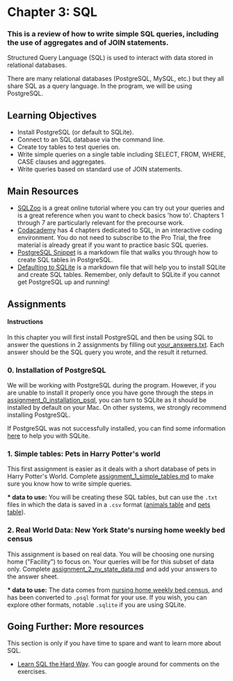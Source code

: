 # Chapter 3: SQL

### This is a review of how to write simple SQL queries, including the use of aggregates and of JOIN statements.
Structured Query Language (SQL) is used to interact with data stored in
relational databases.

There are many relational databases (PostgreSQL, MySQL, etc.) but they all share
SQL as a query language. In the program, we will be using PostgreSQL.

## Learning Objectives

- Install PostgreSQL (or default to SQLite).
- Connect to an SQL database via the command line.
- Create toy tables to test queries on.
- Write simple queries on a single table including SELECT, FROM, WHERE, CASE clauses and aggregates.
- Write queries based on standard use of JOIN statements.

## Main Resources

- [SQLZoo](http://sqlzoo.net/wiki/SQL_Tutorial) is a great online tutorial where you can try out your queries and is a great reference when you want to check basics 'how to'. Chapters 1 through 7 are particularly relevant for the precourse work.
- [Codacademy](https://www.codecademy.com/learn/learn-sql) has 4 chapters dedicated to SQL, in an interactive coding environment. You do not need to subscribe to the Pro Trial, the free material is already great if you want to practice basic SQL queries.
- [PostgreSQL Snippet](resources/create_sql_table.md) is a markdown file that walks you through how to create SQL tables in PostgreSQL.
- [Defaulting to SQLite](resources/defaulting_to_sqlite.md) is a markdown file that will help you to install SQLite and create SQL tables. Remember, only default to SQLite if you cannot get PostgreSQL up and running!

## Assignments

#### Instructions
In this chapter you will first install PostgreSQL and then be using SQL to answer the questions in 2 assignments by filling out [your_answers.txt](assignments/your_answers.txt).  Each answer should be the SQL query you wrote, and the result it returned.

### 0. Installation of PostgreSQL

We will be working with PostgreSQL during the program. However, if you are unable to install it properly once you have gone through the steps in [assignment_0_installation_psql](assignments/assignment_0_installation_psql.md), you can turn to SQLite as it should be installed by default on your Mac. On other systems, we strongly recommend installing PostgreSQL.

If PostgreSQL was not successfully installed, you can find some information [here](resources/defaulting_to_sqlite.md) to help you with SQLite.

### 1. Simple tables: Pets in Harry Potter's world

This first assignment is easier as it deals with a short database of pets in Harry Potter's World. Complete [assignment_1_simple_tables.md](assignments/assignment_1_simple_tables.md) to make sure you know how to write simple queries.

<b>* data to use:</b> You will be creating these SQL tables, but can use the `.txt` files in which the data is saved in a `.csv` format ([animals table](data/animals.txt) and [pets table](data/pets.txt)).

### 2. Real World Data: New York State's nursing home weekly bed census
This assignment is based on real data. You will be choosing one nursing home ("Facility") to focus on. Your queries will be for this subset of data only. Complete [assignment_2_ny_state_data.md](assignments/assignment_2_ny_state_data.md) and add your answers to the answer sheet.

<b>* data to use:</b>  The data comes from [nursing home weekly bed census](https://health.data.ny.gov/Health/Nursing-Home-Weekly-Bed-Census-Beginning-2009/uhyy-xp9s?), and has been converted to `.psql` format for your use. If you wish, you can explore other formats, notable `.sqlite` if you are using SQLite.

## Going Further: More resources

This section is only if you have time to spare and want to learn more about SQL.

- [Learn SQL the Hard Way](http://sql.learncodethehardway.org/book/). You can google around for comments on the exercises.
